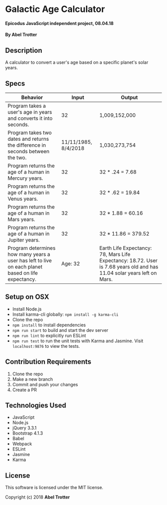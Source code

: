# Galactic Age Calculator

#### Epicodus JavaScript independent project, 08.04.18

#### By Abel Trotter

## Description

A calculator to convert a user's age based on a specific planet's solar years.

## Specs

| Behavior | Input | Output |
|----------|-------|--------|
| Program takes a user's age in years and converts it into seconds. | 32 | 1,009,152,000 |
| Program takes two dates and returns the difference in seconds between the two. | 11/11/1985, 8/4/2018 | 1,030,273,754 |
| Program returns the age of a human in Mercury years. | 32 | 32 * .24 = 7.68 |
| Program returns the age of a human in Venus years. | 32 | 32 * .62 = 19.84 |
| Program returns the age of a human in Mars years. | 32 | 32 * 1.88 = 60.16 |
| Program returns the age of a human in Jupiter years. | 32 | 32 * 11.86 = 379.52 |
| Program determines how many years a user has left to live on each planet based on life expectancy. | Age: 32 | Earth Life Expectancy: 78, Mars Life Expectancy: 18.72. User is 7.68 years old and has 11.04 solar years left on Mars. |

## Setup on OSX

* Install Node.js
* Install karma-cli globally: `npm install -g karma-cli`
* Clone the repo
* `npm install` to install dependencies
* `npm run start` to build and start the dev server
* `npm run lint` to explicitly run ESLint
* `npm run test` to run the unit tests with Karma and Jasmine. Visit `localhost:9876` to view the tests.

## Contribution Requirements

1. Clone the repo
1. Make a new branch
1. Commit and push your changes
1. Create a PR

## Technologies Used

* JavaScript
* Node.js
* jQuery 3.3.1
* Bootstrap 4.1.3
* Babel
* Webpack
* ESLint
* Jasmine
* Karma

## License

This software is licensed under the MIT license.

Copyright (c) 2018 **Abel Trotter**